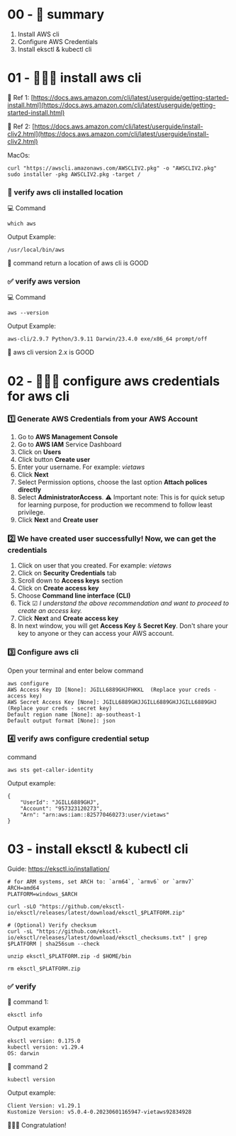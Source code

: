 # 00 - 🥰 summary

1. Install AWS cli
2. Configure AWS Credentials
3. Install eksctl & kubectl cli

# 01 - 👷🏻‍♂️ install aws cli

📗 Ref 1:
[https://docs.aws.amazon.com/cli/latest/userguide/getting-started-install.html](https://docs.aws.amazon.com/cli/latest/userguide/getting-started-install.html)

📗 Ref 2:
[https://docs.aws.amazon.com/cli/latest/userguide/install-cliv2.html](https://docs.aws.amazon.com/cli/latest/userguide/install-cliv2.html)

MacOs:

```
curl "https://awscli.amazonaws.com/AWSCLIV2.pkg" -o "AWSCLIV2.pkg"
sudo installer -pkg AWSCLIV2.pkg -target /
```

### 🚓 verify aws cli installed location

💻 Command

```
which aws
```

Output Example:

```
/usr/local/bin/aws
```

🩵 command return a location of aws cli is GOOD

### ✅ verify aws version

💻 Command

```
aws --version
```

Output Example:

```
aws-cli/2.9.7 Python/3.9.11 Darwin/23.4.0 exe/x86_64 prompt/off
```

🩵 aws cli version 2.x is GOOD

# 02 - 🧑🏻‍💻 configure aws credentials for aws cli

### 1️⃣ Generate AWS Credentials from your AWS Account

1. Go to **AWS Management Console**
2. Go to **AWS IAM** Service Dashboard
3. Click on **Users**
4. Click button **Create user**
5. Enter your username. For example: _vietaws_
6. Click **Next**
7. Select Permission options, choose the last option **Attach polices directly**
8. Select **AdministratorAccess**. ⚠️ Important note: This is for quick setup
   for learning purpose, for production we recommend to follow least privilege.
9. Click **Next** and **Create user**

### 2️⃣ We have created user successfully! Now, we can get the credentials

1. Click on user that you created. For example: _vietaws_
2. Click on **Security Credentials** tab
3. Scroll down to **Access keys** section
4. Click on **Create access key**
5. Choose **Command line interface (CLI)**
6. Tick ☑ _I understand the above recommendation and want to proceed to create
   an access key._
7. Click **Next** and **Create access key**
8. In next window, you will get **Access Key** & **Secret Key**. Don't share
   your key to anyone or they can access your AWS account.

### 3️⃣ Configure aws cli

Open your terminal and enter below command

```
aws configure
AWS Access Key ID [None]: JGILL6889GHJFHKKL  (Replace your creds - access key)
AWS Secret Access Key [None]: JGILL6889GHJJGILL6889GHJJGILL6889GHJ  (Replace your creds - secret key)
Default region name [None]: ap-southeast-1
Default output format [None]: json
```

### 4️⃣ verify aws configure credential setup

command

```
aws sts get-caller-identity
```

Output example:

```
{
    "UserId": "JGILL6889GHJ",
    "Account": "957323120273",
    "Arn": "arn:aws:iam::825770460273:user/vietaws"
}
```

# 03 - install eksctl & kubectl cli

Guide: https://eksctl.io/installation/

```
# for ARM systems, set ARCH to: `arm64`, `armv6` or `armv7`
ARCH=amd64
PLATFORM=windows_$ARCH

curl -sLO "https://github.com/eksctl-io/eksctl/releases/latest/download/eksctl_$PLATFORM.zip"

# (Optional) Verify checksum
curl -sL "https://github.com/eksctl-io/eksctl/releases/latest/download/eksctl_checksums.txt" | grep $PLATFORM | sha256sum --check

unzip eksctl_$PLATFORM.zip -d $HOME/bin

rm eksctl_$PLATFORM.zip
```

### ✅ verify

🌻 command 1:

```
eksctl info
```

Output example:

```
eksctl version: 0.175.0
kubectl version: v1.29.4
OS: darwin
```

🌻 command 2

```
kubectl version
```

Output example:

```
Client Version: v1.29.1
Kustomize Version: v5.0.4-0.20230601165947-vietaws92834928
```

🚀🚀🚀 Congratulation!
